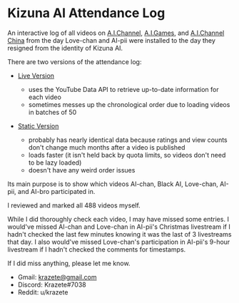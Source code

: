 # Kizuna AI Attendance Log

An interactive log of all videos on [A.I.Channel](https://www.youtube.com/aichannel), [A.I.Games](https://www.youtube.com/aigamesdayo), and [A.I.Channel China](https://www.youtube.com/channel/UCArUdy5xj0i0cTuhPHRVMpw) from the day Love-chan and AI-pii were installed to the day they resigned from the identity of Kizuna AI.

There are two versions of the attendance log:

* [Live Version](https://krazete.github.io/ailog/live)
  * uses the YouTube Data API to retrieve up-to-date information for each video
  * sometimes messes up the chronological order due to loading videos in batches of 50

* [Static Version](https://krazete.github.io/ailog/static)
  * probably has nearly identical data because ratings and view counts don't change much months after a video is published
  * loads faster (it isn't held back by quota limits, so videos don't need to be lazy loaded)
  * doesn't have any weird order issues

Its main purpose is to show which videos AI-chan, Black AI, Love-chan, AI-pii, and AI-bro participated in.

I reviewed and marked all 488 videos myself.

While I did thoroughly check each video, I may have missed some entries.
I would've missed AI-chan and Love-chan in AI-pii's Christmas livestream if I hadn't checked the last few minutes knowing it was the last of 3 livestreams that day.
I also would've missed Love-chan's participation in AI-pii's 9-hour livestream if I hadn't checked the comments for timestamps.

If I did miss anything, please let me know.

* Gmail: krazete@gmail.com
* Discord: Krazete#7038
* Reddit: u/krazete
